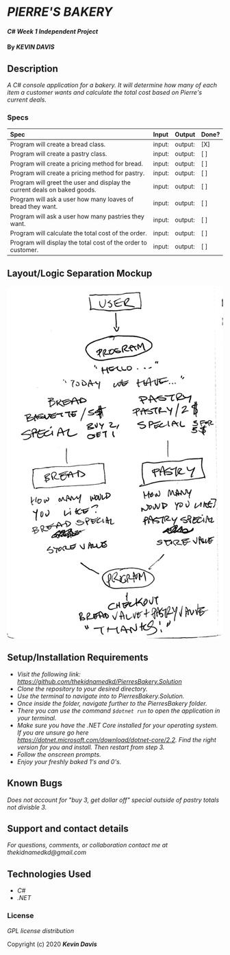 # _PIERRE'S BAKERY_

#### _C# Week 1 Independent Project_

#### By _**KEVIN DAVIS**_

## Description

_A C# console application for a bakery. It will determine how many of each item a customer wants and calculate the total cost based on Pierre's current deals._

### Specs
| Spec | Input | Output | Done? |
| :-------------     | :------------- | :------------- | :------------- | 
| Program will create a bread class. | input: | output:  | [X] |
| Program will create a pastry class. | input: | output:  | [ ] |
| Program will create a pricing method for bread. | input: | output:  | [ ] |
| Program will create a pricing method for pastry. | input: | output:  | [ ] |
| Program will greet the user and display the current deals on baked goods. | input: | output:  | [ ] |
| Program will ask a user how many loaves of bread they want. | input: | output:  | [ ] | 
| Program will ask a user how many pastries they want. | input: | output:  | [ ] |
| Program will calculate the total cost of the order. | input: | output:  | [ ] |
| Program will display the total cost of the order to customer. | input: | output:  | [ ] |

## Layout/Logic Separation Mockup

![img](./img/Bakery-Layout-1.jpg)

## Setup/Installation Requirements

* _Visit the following link: https://github.com/thekidnamedkd/PierresBakery.Solution_
* _Clone the repository to your desired directory._
* _Use the terminal to navigate into to PierresBakery.Solution._
* _Once inside the folder, navigate further to the PierresBakery folder._
* _There you can use the command ```$dotnet run``` to open the application in your terminal._
* _Make sure you have the .NET Core installed for your operating system. If you are unsure go here https://dotnet.microsoft.com/download/dotnet-core/2.2. Find the right version for you and install. Then restart from step 3._
* _Follow the onscreen prompts._
* _Enjoy your freshly baked 1's and 0's._

## Known Bugs

_Does not account for "buy 3, get dollar off" special outside of pastry totals not divisble 3._

## Support and contact details

_For questions, comments, or collaboration contact me at thekidnamedkd@gmail.com_

## Technologies Used

* _C#_
* _.NET_

### License

*GPL license distribution*

Copyright (c) 2020 **_Kevin Davis_**